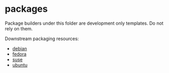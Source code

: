 # packages

Package builders under this folder are development only templates. Do not rely on them.

Downstream packaging resources:

* [debian](https://packages.debian.org/sid/cloud-init)
* [fedora](https://src.fedoraproject.org/rpms/cloud-init)
* [suse](https://build.opensuse.org/package/show/Cloud:Tools/cloud-init)
* [ubuntu](https://launchpad.net/cloud-init)
